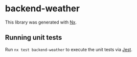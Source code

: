 # backend-weather

This library was generated with [Nx](https://nx.dev).

## Running unit tests

Run `nx test backend-weather` to execute the unit tests via [Jest](https://jestjs.io).

